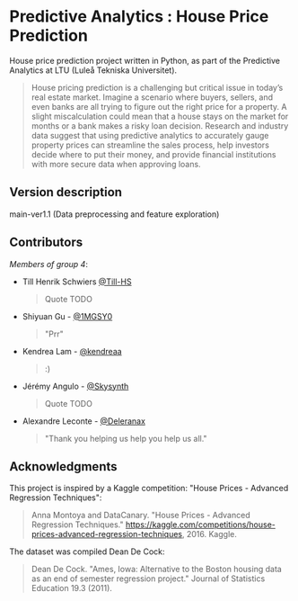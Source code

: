 # Predictive Analytics : House Price Prediction

House price prediction project written in Python, as part of the Predictive Analytics at LTU (Luleå Tekniska
Universitet).

> House pricing prediction is a challenging but critical issue in today’s real estate market. Imagine a scenario where
> buyers, sellers, and even banks are all trying to figure out the right price for a property. A slight miscalculation
> could mean that a house stays on the market for months or a bank makes a risky loan decision. Research and industry
> data suggest that using predictive analytics to accurately gauge property prices can streamline the sales process,
> help investors decide where to put their money, and provide financial institutions with more secure data when
> approving loans.

## Version description
main-ver1.1
(Data preprocessing and feature exploration)

## Contributors
*Members of group 4*:
- Till Henrik Schwiers [@Till-HS](https://github.com/Till-HS)
    > Quote TODO
- Shiyuan Gu - [@1MGSY0](https://github.com/1MGSY0)
    > "Prr"
- Kendrea Lam - [@kendreaa](https://github.com/kendreaa)
    > :)
- Jérémy Angulo - [@Skysynth](https://github.com/Skysynth)
    > Quote TODO
- Alexandre Leconte - [@Deleranax](https://github.com/Deleranax)
    > "Thank you helping us help you help us all."

## Acknowledgments

This project is inspired by a Kaggle competition: "House Prices - Advanced Regression Techniques":
> Anna Montoya and DataCanary. "House Prices - Advanced Regression Techniques."
> https://kaggle.com/competitions/house-prices-advanced-regression-techniques, 2016. Kaggle.

The dataset was compiled Dean De Cock:
> Dean De Cock. "Ames, Iowa: Alternative to the Boston housing data as an end of semester regression project." Journal
> of Statistics Education 19.3 (2011).
